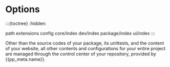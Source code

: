 # Options

:::{toctree}
:hidden:

path
extensions
config
core/index
dev/index
package/index
ui/index
:::


Other than the source codes of your package, its unittests, and the content of your website,
all other contents and configurations for your entire project are managed through the
control center of your repository, provided by {{pp_meta.name}}.

